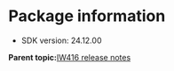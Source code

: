 # Package information

-   SDK version: 24.12.00

**Parent topic:**[IW416 release notes](../topics/iw416-release-notes.md)

